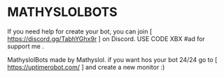 # MATHYSLOLBOTS
If you need help for create your bot, you can join 
[ https://discord.gg/TabhYGhx9r ] on Discord.
USE CODE XBX  #ad for support me .

MathyslolBots made by Mathyslol.
if you want hos your bot 24/24 go to [ https://uptimerobot.com/ ] and create a new monitor :)